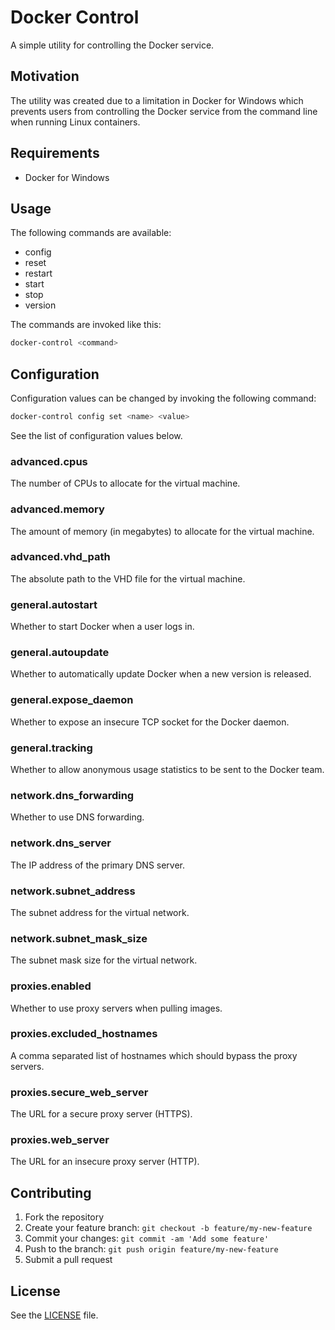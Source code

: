 # Docker Control

A simple utility for controlling the Docker service.

## Motivation

The utility was created due to a limitation in Docker for Windows which
prevents users from controlling the Docker service from the command line when
running Linux containers.

## Requirements

* Docker for Windows

## Usage

The following commands are available:

* config
* reset
* restart
* start
* stop
* version

The commands are invoked like this:

```bash
docker-control <command>
```

## Configuration

Configuration values can be changed by invoking the following command:

```bash
docker-control config set <name> <value>
```

See the list of configuration values below.

### advanced.cpus

The number of CPUs to allocate for the virtual machine.

### advanced.memory

The amount of memory (in megabytes) to allocate for the virtual machine.

### advanced.vhd_path

The absolute path to the VHD file for the virtual machine.

### general.autostart

Whether to start Docker when a user logs in.

### general.autoupdate

Whether to automatically update Docker when a new version is released.

### general.expose_daemon

Whether to expose an insecure TCP socket for the Docker daemon.

### general.tracking

Whether to allow anonymous usage statistics to be sent to the Docker team.

### network.dns_forwarding

Whether to use DNS forwarding.

### network.dns_server

The IP address of the primary DNS server.

### network.subnet_address

The subnet address for the virtual network.

### network.subnet_mask_size

The subnet mask size for the virtual network.

### proxies.enabled

Whether to use proxy servers when pulling images.

### proxies.excluded_hostnames

A comma separated list of hostnames which should bypass the proxy servers.

### proxies.secure_web_server

The URL for a secure proxy server (HTTPS).

### proxies.web_server

The URL for an insecure proxy server (HTTP).

## Contributing

1. Fork the repository
2. Create your feature branch: `git checkout -b feature/my-new-feature`
3. Commit your changes: `git commit -am 'Add some feature'`
4. Push to the branch: `git push origin feature/my-new-feature`
5. Submit a pull request

## License

See the [LICENSE](LICENSE) file.
